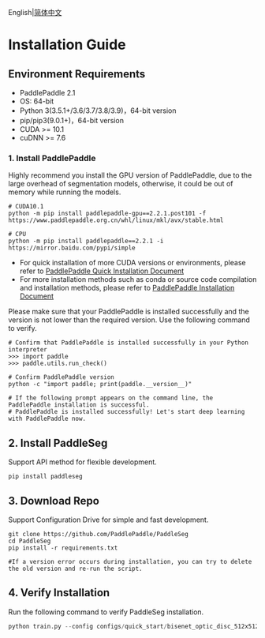 English|[简体中文](install_cn.md)
# Installation Guide



## Environment Requirements

- PaddlePaddle 2.1
- OS: 64-bit
- Python 3(3.5.1+/3.6/3.7/3.8/3.9)，64-bit version
- pip/pip3(9.0.1+)，64-bit version 
- CUDA >= 10.1 
- cuDNN >= 7.6 


### 1. Install PaddlePaddle

Highly recommend you install the GPU version of PaddlePaddle, due to the large overhead of segmentation models, otherwise, it could be out of memory while running the models.

```
# CUDA10.1
python -m pip install paddlepaddle-gpu==2.2.1.post101 -f https://www.paddlepaddle.org.cn/whl/linux/mkl/avx/stable.html

# CPU
python -m pip install paddlepaddle==2.2.1 -i https://mirror.baidu.com/pypi/simple
```
- For quick installation of more CUDA versions or environments, please refer to [PaddlePaddle Quick Installation Document](https://www.paddlepaddle.org.cn/install/quick)
- For more installation methods such as conda or source code compilation and installation methods, please refer to [PaddlePaddle Installation Document](https://www.paddlepaddle.org.cn/documentation/docs/zh/install/index_en.html)

Please make sure that your PaddlePaddle is installed successfully and the version is not lower than the required version. Use the following command to verify.

```
# Confirm that PaddlePaddle is installed successfully in your Python interpreter
>>> import paddle
>>> paddle.utils.run_check()

# Confirm PaddlePaddle version
python -c "import paddle; print(paddle.__version__)"

# If the following prompt appears on the command line, the PaddlePaddle installation is successful.
# PaddlePaddle is installed successfully! Let's start deep learning with PaddlePaddle now.
```



## 2. Install PaddleSeg
Support API method for flexible development.
```
pip install paddleseg
```

## 3. Download Repo
Support Configuration Drive for simple and fast development.

```
git clone https://github.com/PaddlePaddle/PaddleSeg
cd PaddleSeg
pip install -r requirements.txt

#If a version error occurs during installation, you can try to delete the old version and re-run the script.
```
## 4. Verify Installation

Run the following command to verify PaddleSeg installation.
```python
python train.py --config configs/quick_start/bisenet_optic_disc_512x512_1k.yml
```
